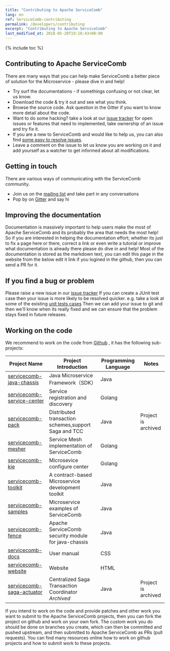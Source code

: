 ```yaml
---
title: "Contributing to Apache ServiceComb"
lang: en
ref: ServiceComb-contributing
permalink: /developers/contributing
excerpt: "Contributing to Apache ServiceComb"
last_modified_at: 2018-05-20T19:18:43+08:00
---
```

{% include toc %}
## Contributing to Apache ServiceComb
There are many ways that you can help make ServiceComb a better piece of solution for the Microservice - please dive in and help!
* Try surf the documentations - if somethings confusing or not clear, let us know.
* Download the code & try it out and see what you think.
* Browse the source code. Ask question in the Gitter if you want to know more detail about the code.
* Want to do some hacking? take a look at our  [issue tracker](https://issues.apache.org/jira/browse/SCB) for open issues or features that need to implemented, take ownership of an issue and try fix it.
* If you are a new to ServiceComb and would like to help us,  you can also find [some easy to resolve issues](https://issues.apache.org/jira/browse/SCB-333?jql=project%20%3D%20SCB%20AND%20status%20%3D%20Open%20AND%20fixVersion%20in%20(EMPTY%2C%20java-chassis-1.0.0-m2)%20AND%20labels%20%3D%20newbie).
* Leave a comment on the issue to let us know you are working on it and add yourself as a watcher to get informed about all modifications.

## Getting in touch

There are various ways of communicating with the ServiceComb community.
- Join us on the [mailing list](http://servicecomb.apache.org/cn/developers/subscribe-mail-list) and take part in any conversations
- Pop by on [Gitter](https://gitter.im/ServiceCombUsers/Lobby) and say hi

## Improving the documentation

Documentation is massively important to help users make the most of Apache ServiceComb and its probably the area that needs the most help!
So if you are interested in helping the documentation effort; whether its just to fix a page here or there, correct a link or even write a tutorial or improve what documentation is already there please do dive in and help!
Most of the documentation is stored as the markdown text, you can edit this page in the website from the below edit it link if you logined in the github, then you can send a PR for it.  

## If you find a bug or problem

Please raise a new issue in our [issue tracker](https://issues.apache.org/jira/browse/SCB)
If you can create a JUnit test case then your issue is more likely to be resolved quicker.
e.g. take a look at some of the existing [unit tests cases](https://github.com/apache/servicecomb-pack/tree/master/alpha/alpha-core/src/test/java/org/apache/servicecomb/pack/alpha/core)
Then we can add your issue to git and then we'll know when its really fixed and we can ensure that the problem stays fixed in future releases.

## Working on the code

We recommend to work on the code from  [Github](https://github.com/search?q=org%3Aapache+servicecomb) , it has the following sub-projects:

| Project Name                                                                       | Project Introduction                                 | Programming Language | Notes               |
|------------------------------------------------------------------------------------|------------------------------------------------------|----------------------|---------------------|
| [servicecomb-java-chassis](https://github.com/apache/servicecomb-java-chassis)     | Java Microservice Framework（SDK）                     | Java                 ||
| [servicecomb-service-center](https://github.com/apache/servicecomb-service-center) | Service registration and discovery                   | Golang               ||
| [servicecomb-pack](https://github.com/apache/servicecomb-pack)                     | Distributed transaction schemes,support Saga and TCC | Java                 | Project is archived |
| [servicecomb-mesher](https://github.com/apache/servicecomb-Mesher)                 | Service Mesh implementation of ServiceComb           | Golang               ||
| [servicecomb-kie](https://github.com/apache/servicecomb-kie)                       | Microsevice configure center                         | Golang               ||
| [servicecomb-toolkit](https://github.com/apache/servicecomb-toolkit)               | A contract-based Microservice development toolkit    | Java                 ||
| [servicecomb-samples](https://github.com/apache/servicecomb-samples)               | Microservice examples of ServiceComb                 | Java                 ||
| [servicecomb-fence](https://github.com/apache/servicecomb-fence)                   | Apache ServiceComb security module for java-chassis  | Java                 ||
| [servicecomb-docs](https://github.com/apache/servicecomb-docs)                     | User manual                                          | CSS                  ||
| [servicecomb-website](https://github.com/apache/servicecomb-website)               | Website                                              | HTML                 ||
| [servicecomb-saga-actuator](https://github.com/apache/servicecomb-saga-actuator)   | Centralized Saga Transaction Coordinator *Archived*  | Java                 | Project is archived |

If you intend to work on the code and provide patches and other work you want to submit to the Apache ServiceComb projects, then you can fork the project on github and work on your own fork. The custom work you do should be done on branches you create, which can then be committed and pushed upstream, and then submitted to Apache ServiceComb as PRs (pull requests). You can find many resources online how to work on github projects and how to submit work to these projects.
